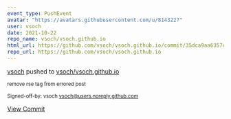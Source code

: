 ```yaml
---
event_type: PushEvent
avatar: "https://avatars.githubusercontent.com/u/814322?"
user: vsoch
date: 2021-10-22
repo_name: vsoch/vsoch.github.io
html_url: https://github.com/vsoch/vsoch.github.io/commit/35dca9aa6357e719d7cccfec277ab98b66c09d14
repo_url: https://github.com/vsoch/vsoch.github.io
---
```


<a href='https://github.com/vsoch' target='_blank'>vsoch</a> pushed to <a href='https://github.com/vsoch/vsoch.github.io' target='_blank'>vsoch/vsoch.github.io</a>

<small>remove rse tag from errored post

Signed-off-by: vsoch <vsoch@users.noreply.github.com></small>

<a href='https://github.com/vsoch/vsoch.github.io/commit/35dca9aa6357e719d7cccfec277ab98b66c09d14' target='_blank'>View Commit</a>